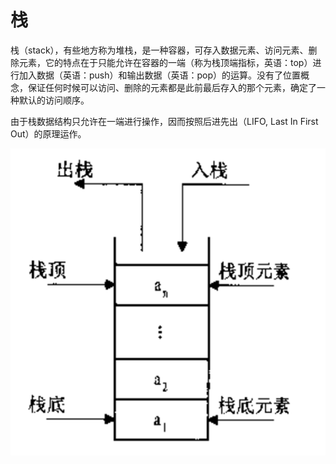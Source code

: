 # 栈
栈（stack），有些地方称为堆栈，是一种容器，可存入数据元素、访问元素、删除元素，它的特点在于只能允许在容器的一端（称为栈顶端指标，英语：top）进行加入数据（英语：push）和输出数据（英语：pop）的运算。没有了位置概念，保证任何时候可以访问、删除的元素都是此前最后存入的那个元素，确定了一种默认的访问顺序。

由于栈数据结构只允许在一端进行操作，因而按照后进先出（LIFO, Last In First Out）的原理运作。

![](../PIC/chapter4/chapter4-1.png)
